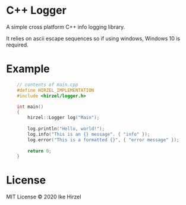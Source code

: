 C++ Logger
========
A simple cross platform C++ info logging library.

It relies on ascii escape sequences so if using windows, Windows 10 is required.

Example
========
```c++
	// contents of main.cpp
	#define HIRZEL_IMPLEMENTATION
	#include <hirzel/logger.h>

	int main()
	{
		hirzel::Logger log("Main");
		
		log.println("Hello, world!");
		log.info("This is an {} message". { "info" });
		log.error("This is a formatted {}", { "error message" });
		
		return 0;
	}
```
License
=======
MIT License © 2020 Ike Hirzel
